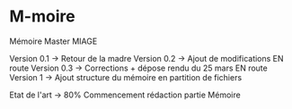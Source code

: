 # M-moire
Mémoire Master MIAGE

Version 0.1 -> Retour de la madre
Version 0.2 -> Ajout de modifications
EN route Version 0.3 -> Corrections + dépose rendu du 25 mars
EN route Version 1 -> Ajout structure du mémoire en partition de fichiers

Etat de l'art -> 80%
Commencement rédaction partie Mémoire
